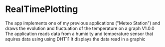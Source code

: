 # RealTimePlotting
The app implements one of my previous applications ("Meteo Station")
and draws the evolution and fluctuation of the temperature on a graph
V1.0.0
The application reads data from a humidity and temperature sensor that aquires data using using DHT11
It displays the data read in a graphic
